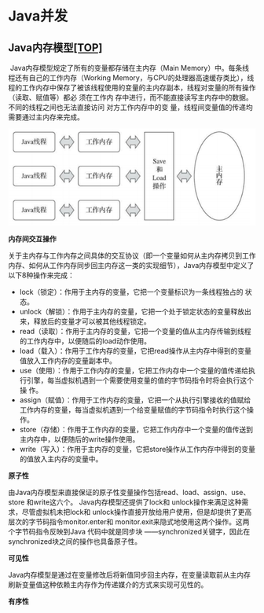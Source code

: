 # Java并发

## Java内存模型[[TOP]](#Java并发)

​		Java内存模型规定了所有的变量都存储在主内存（Main Memory）中。每条线程还有自己的工作内存（Working Memory，与CPU的处理器高速缓存类比），线程的工作内存中保存了被该线程使用的变量的主内存副本，线程对变量的所有操作（读取、赋值等）都必 须在工作内 存中进行，而不能直接读写主内存中的数据。不同的线程之间也无法直接访问 对方工作内存中的变 量，线程间变量值的传递均需要通过主内存来完成。

![image-20210226151648600](assert/JMM.png)

**内存间交互操作**

关于主内存与工作内存之间具体的交互协议（即一个变量如何从主内存拷贝到工作内存、如何从工作内存同步回主内存这一类的实现细节），Java内存模型中定义了以下8种操作来完成： 

- lock（锁定）：作用于主内存的变量，它把一个变量标识为一条线程独占的 状态。
- unlock（解锁）：作用于主内存的变量，它把一个处于锁定状态的变量释放出来，释放后的变量才可以被其他线程锁定。
- read（读取）：作用于主内存的变量，它把一个变量的值从主内存传输到线程的工作内存中，以便随后的load动作使用。 
- load（载入）：作用于工作内存的变量，它把read操作从主内存中得到的变量值放入工作内存的变量副本中。
- use（使用）：作用于工作内存的变量，它把工作内存中一个变量的值传递给执行引擎，每当虚拟机遇到一个需要使用变量的值的字节码指令时将会执行这个操 作。 
- assign（赋值）：作用于工作内存的变量，它把一个从执行引擎接收的值赋给工作内存的变量，每当虚拟机遇到一个给变量赋值的字节码指令时执行这个操作。
- store（存储）：作用于工作内存的变量，它把工作内存中一个变量的值传送到主内存中，以便随后的write操作使用。 
- write（写入）：作用于主内存的变量，它把store操作从工作内存中得到的变量的值放入主内存的变量中。

**原子性**

​		由Java内存模型来直接保证的原子性变量操作包括read、load、assign、use、store 和write这六个。 Java内存模型还提供了lock和 unlock操作来满足这种需求，尽管虚拟机未把lock和 unlock操作直接开放给用户使用，但是却提供了更高层次的字节码指令monitor.enter和 monitor.exit来隐式地使用这两个操作。这两个字节码指令反映到Java 代码中就是同步块 ——synchronized关键字，因此在synchronized块之间的操作也具备原子性。 

**可见性** 

​		Java内存模型是通过在变量修改后将新值同步回主内存，在变量读取前从主内存刷新变量值这种依赖主内存作为传递媒介的方式来实现可见性的。 

**有序性**



